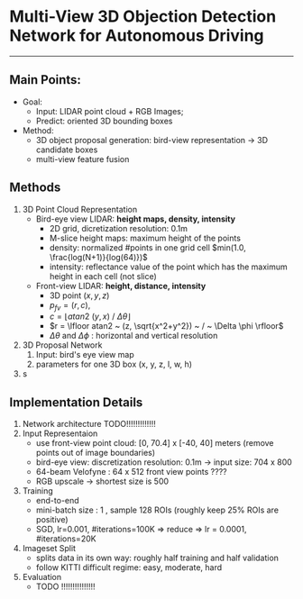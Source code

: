# Multi-View 3D Objection Detection Network for Autonomous Driving

---

## Main Points:

* Goal:  
  * Input: LIDAR point cloud + RGB Images; 
  * Predict: oriented 3D bounding boxes
* Method:
  * 3D object proposal generation: bird-view representation -&gt; 3D candidate boxes
  * multi-view feature fusion

## Methods

1. 3D Point Cloud Representation
	* Bird-eye view LIDAR: __height maps, density, intensity__ 
		* 2D grid, dicretization resolution: 0.1m
		* M-slice height maps: maximum height of the points
		* density: normalized #points in one grid cell  $min(1.0, \frac{log(N+1)}{log(64)})$
		* intensity: reflectance value of the point which has the maximum height in each cell (not slice)
	* Front-view LIDAR: __height, distance, intensity__
		* 3D point $(x, y, z)$
		* $p_{fv} = (r, c)$,
		* $c = \lfloor atan2 ~ (y, x) ~ / ~  \Delta \theta \rfloor$
		* $r = \lfloor atan2 ~ (z, \sqrt{x^2+y^2}) ~ / ~ \Delta \phi \rfloor$
		* $\Delta \theta$ and $\Delta \phi$ : horizontal and vertical resolution 
2. 3D Proposal Network
   1. Input: bird's eye view map
   2. parameters for one 3D box \(x, y, z, l, w, h\)
3. s


## Implementation Details

1. Network architecture TODO!!!!!!!!!!!!!
2. Input Representaion
	* use front-view point cloud: [0, 70.4] x [-40, 40] meters (remove points out of image boundaries)
	* bird-eye view: discretization resolution: 0.1m -> input size: 704 x 800
	* 64-beam Velofyne : 64 x 512 front view points ????
	* RGB upscale -> shortest size is 500
3. Training
	* end-to-end
	* mini-batch size : 1 , sample 128 ROIs (roughly keep 25% ROIs are positive)
	* SGD, lr=0.001, #iterations=100K => reduce => lr = 0.0001, #iterations=20K
4. Imageset Split
	* splits data in its own way: roughly half training and half validation
	* follow KITTI difficult regime: easy, moderate, hard
5. Evaluation
	* TODO !!!!!!!!!!!!!!! 

